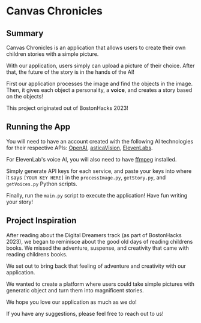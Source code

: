 # Canvas Chronicles
## Summary
Canvas Chronicles is an application that allows users to create their own children stories with a simple picture. 

With our application, users simply can upload a picture of their choice. After that, the future of the story is in the hands of the AI!

First our application processes the image and find the objects in the image. Then, it gives each object a personality, a **voice**, and creates a story based on the objects!

This project originated out of BostonHacks 2023!

## Running the App
You will need to have an account created with the following AI technologies for their respective APIs: [OpenAI](https://openai.com/blog/openai-api), [asticaVision](https://astica.ai/vision/documentation/), [ElevenLabs](https://elevenlabs.io/docs/api-reference/text-to-speech).

For ElevenLab's voice AI, you will also need to have [ffmpeg](https://ffmpeg.org/download.html) installed.

Simply generate API keys for each service, and paste your keys into where it says `[YOUR KEY HERE]` in the `processImage.py`, `getStory.py`, and `getVoices.py` Python scripts.

Finally, run the `main.py` script to execute the application! Have fun writing your story!

## Project Inspiration
After reading about the Digital Dreamers track (as part of BostonHacks 2023), we began to reminisce about the good old days of reading childrens books. We missed the adventure, suspense, and creativity that came with reading childrens books.

We set out to bring back that feeling of adventure and creativity with our application.

We wanted to create a platform where users could take simple pictures with generatic object and turn them into magnificent stories.

We hope you love our application as much as we do!

If you have any suggestions, please feel free to reach out to us!